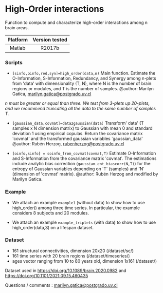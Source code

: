 # High-Order interactions
Function to compute and characterize high-order interactions among n brain areas.

| Platform | Version tested              |
| :------: | :----------------------:    |
| Matlab   | R2017b                      |

### Scripts
*  `[sinfo,oinfo,red,syn]=high_order(data,n)` Main function. Estimate the O-Information, S-Information, Redundancy, and Synergy among n-plets from 'data' with dimensionality (T, N), where N is the number of brain regions or modules, and T is the number of samples. @author: Marilyn Gatica, marilyn.gatica@postgrado.uv.cl

*n must be greater or equal than three. We test from 3-plets up 20-plets, and we recommend truncating all the data to the same number of samples T.*
 
*  `[gaussian_data,covmat]=data2gaussian(data)` 
Transform' data' (T samples x N dimension matrix) to Gaussian with mean 0 and standard deviation 1 using empirical copulas. Return the covariance matrix 'covmat' and the transformed gaussian variables 'gaussian_data'
@author: Rubén Herzog, rubenherzog@postgrado.uv.cl

*  `[oinfo,sinfo] = soinfo_from_covmat(covmat,T)` 
Estimate O-Information and S-Information from the covariance matrix 'covmat'. The estimations include analytic bias correction (`gaussian_ent_biascorr(N,T)`) for the entropy of Gaussian variables depending on 'T' (samples) and 'N' (dimension of 'covmat' matrix).
@author: Rubén Herzog and modified by Marilyn Gatica.

### Example
* We attach an example `example1` (without data) to show how to use high_order() among three time series. In particular, the example considers 8 subjects and 20 modules.

* We attach an example `example_triplets` (with data) to show how to use high_order(data,3) on a lifespan dataset.

### Dataset
- 161 structural connectivities, dimension 20x20 (/dataset/sc/)
- 161 time series with 20 brain regions (/dataset/timeseries/) 
- ages vector ranging from 10 to 80 years old, dimension 1x161  (/dataset/)

Dataset used in https://doi.org/10.1089/brain.2020.0982 and https://doi.org/10.1101/2021.09.15.460435



Questions / comments : marilyn.gatica@postgrado.uv.cl
